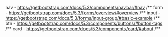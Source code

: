 nav - https://getbootstrap.com/docs/5.3/components/navbar/#nav /**
form - https://getbootstrap.com/docs/5.3/forms/overview/#overview /**
input - https://getbootstrap.com/docs/5.3/forms/input-group/#basic-example /**
btn - https://getbootstrap.com/docs/5.3/components/buttons/#button-tags /**
card - https://getbootstrap.com/docs/5.3/components/card/#about /**
